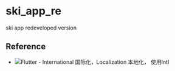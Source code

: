 # ski_app_re

ski app redeveloped version

## Reference

- ![Flutter - International 国际化，Localization 本地化， 使用Intl](https://www.jianshu.com/p/82c6656462b8)